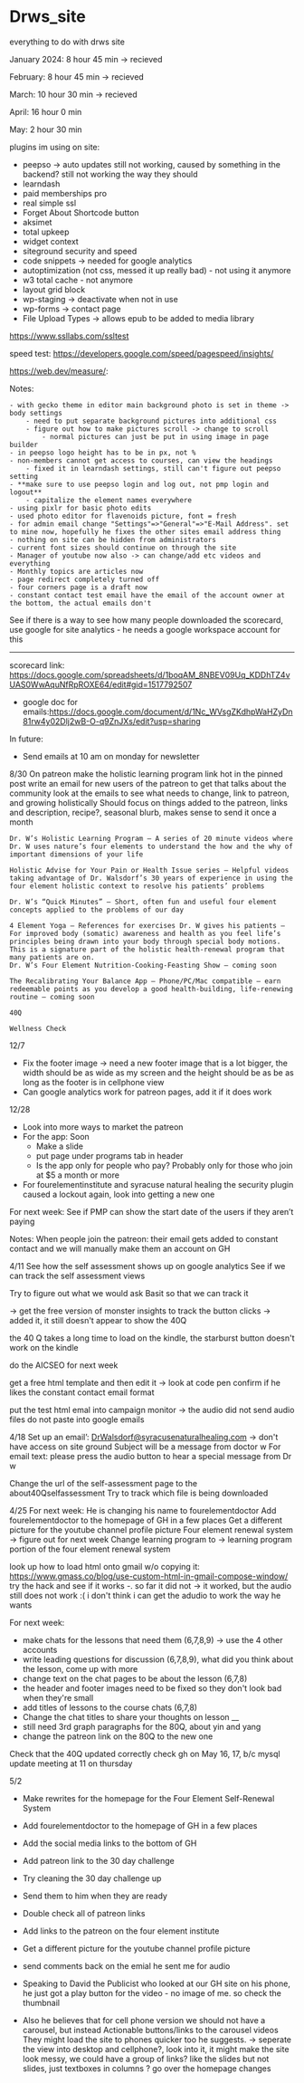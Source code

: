 # Drws_site
everything to do with drws site

January 2024: 8 hour 45 min -> recieved

February: 8 hour 45 min -> recieved

March: 10 hour 30 min -> recieved

April: 16 hour 0 min

May: 2 hour 30 min

plugins im using on site:

- peepso -> auto updates still not working, caused by something in the backend? still not working the way they should
- learndash 
- paid memberships pro
- real simple ssl 
- Forget About Shortcode button 
- aksimet
- total upkeep
- widget context
- siteground security and speed
- code snippets -> needed for google analytics
- autoptimization (not css, messed it up really bad) - not using it anymore
- w3 total cache - not anymore
- layout grid block
- wp-staging -> deactivate when not in use
- wp-forms -> contact page
- File Upload Types -> allows epub to be added to media library

https://www.ssllabs.com/ssltest


speed test:
https://developers.google.com/speed/pagespeed/insights/

https://web.dev/measure/:

Notes:

	- with gecko theme in editor main background photo is set in theme -> body settings
		- need to put separate background pictures into additional css
		- figure out how to make pictures scroll -> change to scroll
			- normal pictures can just be put in using image in page builder
	- in peepso logo height has to be in px, not %
	- non-members cannot get access to courses, can view the headings 
		- fixed it in learndash settings, still can't figure out peepso setting
	- **make sure to use peepso login and log out, not pmp login and logout**
		- capitalize the element names everywhere
	- using pixlr for basic photo edits
	- used photo editor for flavenoids picture, font = fresh
	- for admin email change "Settings"=>"General"=>"E-Mail Address". set to mine now, hopefully he fixes the other sites email address thing
	- nothing on site can be hidden from administrators
	- current font sizes should continue on through the site
	- Manager of youtube now also -> can change/add etc videos and everything
	- Monthly topics are articles now
	- page redirect completely turned off
	- four corners page is a draft now
 	- constant contact test email have the email of the account owner at the bottom, the actual emails don't

See if there is a way to see how many people downloaded the scorecard, use google for site analytics - he needs a google workspace account for this

--------------------------------------------------------

scorecard link:
https://docs.google.com/spreadsheets/d/1boqAM_8NBEV09Uq_KDDhTZ4vUAS0WwAquNfRpROXE64/edit#gid=1517792507

- google doc for emails:https://docs.google.com/document/d/1Nc_WVsgZKdhpWaHZyDn81rw4y02Dlj2wB-O-q9ZnJXs/edit?usp=sharing

In future:

- Send emails at 10 am on monday for newsletter



8/30
On patreon make the holistic learning program link hot in the pinned post
write an email for new users of the patreon to get that talks about the community
look at the emails to see what needs to change, link to patreon, and growing holistically
Should focus on things added to the patreon, links and description, recipe?, seasonal blurb, makes sense to send it once a month




    Dr. W’s Holistic Learning Program – A series of 20 minute videos where Dr. W uses nature’s four elements to understand the how and the why of important dimensions of your life

    Holistic Advise for Your Pain or Health Issue series – Helpful videos taking advantage of Dr. Walsdorf’s 30 years of experience in using the four element holistic context to resolve his patients’ problems

    Dr. W’s “Quick Minutes” – Short, often fun and useful four element concepts applied to the problems of our day

    4 Element Yoga – References for exercises Dr. W gives his patients – For improved body (somatic) awareness and health as you feel life’s principles being drawn into your body through special body motions. This is a signature part of the holistic health-renewal program that many patients are on.
    Dr. W’s Four Element Nutrition-Cooking-Feasting Show – coming soon

    The Recalibrating Your Balance App – Phone/PC/Mac compatible – earn redeemable points as you develop a good health-building, life-renewing routine – coming soon

    40Q

    Wellness Check





12/7

- Fix the footer image -> need a new footer image that is a lot bigger, the width should be as wide as my screen and the height should be as be as long as the footer is in cellphone view
- Can google analytics work for patreon pages, add it if it does work


12/28
- Look into more ways to market the patreon
- For the app: Soon 
	- Make a slide
	- put page under programs tab in header
	- Is the app only for people who pay? Probably only for those who join at $5 a month or more 
- For fourelementinstitute and syracuse natural healing the security plugin caused a lockout again, look into getting a new one

For next week:
See if PMP can show the start date of the users if they aren’t paying


Notes: 
When people join the patreon: their email gets added to constant contact and we will manually make them an account on GH





4/11
See how the self assessment shows up on google analytics
See if we can track the self assessment views 

Try to figure out what we would ask Basit so that we can track it

-> get the free version of monster insights to track the button clicks -> added it, it still doesn't appear to show the 40Q

the 40 Q takes a long time to load on the kindle, the starburst button doesn't work on the kindle


do the AICSEO for next week


get a free html template and then edit it -> look at code pen
confirm if he likes the constant contact email format

put the test html emal into campaign monitor -> the audio did not send
audio files do not paste into google emails

4/18
Set up an email’: DrWalsdorf@syracusenaturalhealing.com -> don't have access on site ground
Subject will be a message from doctor w
For email text: please press the audio button to hear a special message from Dr w

Change the url of the self-assessment page to the about40Qselfassessment
Try to track which file is being downloaded



4/25
For next week:
He is changing his name to fourelementdoctor
Add fourelementdoctor to the homepage of GH in a few places
Get a different picture for the youtube channel profile picture
Four element renewal system -> figure out for next week
Change learning program to -> learning program portion of the four element renewal system


look up how to load html onto gmail w/o copying it:
https://www.gmass.co/blog/use-custom-html-in-gmail-compose-window/
try the hack and see if it works -. so far it did not -> it worked, but the audio still does not work :(
i don't think i can get the adudio to work the way he wants


For next week:

- make chats for the lessons that need them (6,7,8,9) -> use the 4 other accounts
- write leading questions for discussion (6,7,8,9), what did you think about the lesson, come up with more
- change text on the chat pages to be about the lesson (6,7,8)
- the header and footer images need to be fixed so they don't look bad when they're small
- add titles of lessons to the course chats (6,7,8)
- Change the chat titles to share your thoughts on lesson __
- still need 3rd graph paragraphs for the 80Q, about yin and yang
- change the patreon link on the 80Q to the new one


Check that the 40Q updated correctly
check gh on May 16, 17, b/c mysql update
meeting at 11 on thursday


5/2
- Make rewrites for the homepage for the Four Element Self-Renewal System
- Add fourelementdoctor to the homepage of GH in a few places
- Add the social media links to the bottom of GH
- Add patreon link to the 30 day challenge
- Try cleaning the 30 day challenge up
- Send them to him when they are ready
- Double check all of patreon links 
- Add links to the patreon on the four element institute
- Get a different picture for the youtube channel profile picture
- send comments back on the emial he sent me for audio


- Speaking to David the Publicist who looked at our GH site on his phone, he just got a play button for the video - no image of me. so check the thumbnail
- Also he believes that for cell phone version we should not have a carousel, but instead Actionable buttons/links to the carousel videos They might load the site to phones quicker too he suggests. -> seperate the view into desktop and cellphone?, look into it, it might make the site look messy, we could have a group of links? like the slides but not slides, just textboxes in columns ?
go over the homepage changes
